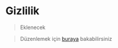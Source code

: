# Gizlilik

> Eklenecek

> Düzenlemek için [buraya](https://github.com/GokturkTalha/guvendekal.org/blob/main/docs/gizlilik.md) bakabilirsiniz
